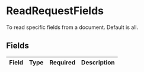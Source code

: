 # ReadRequestFields

To read specific fields from a document. Default is all.


## Fields

| Field       | Type        | Required    | Description |
| ----------- | ----------- | ----------- | ----------- |